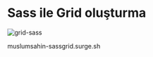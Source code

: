 # Sass ile Grid oluşturma
![grid-sass](https://github.com/Muslumsahin/sass-grid/assets/28905054/07aa40e3-5fb9-4b02-9473-4ec820c45423)


muslumsahin-sassgrid.surge.sh
